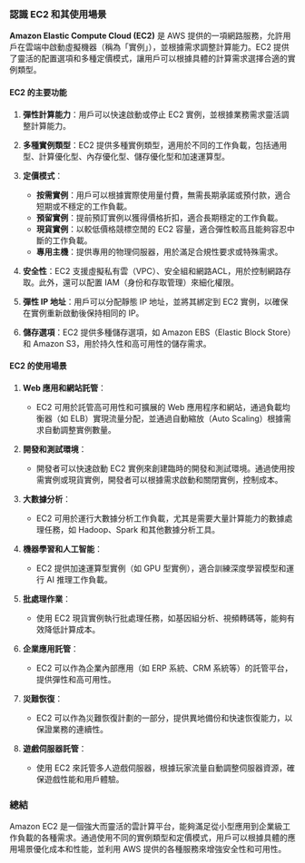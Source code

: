 ### 認識 EC2 和其使用場景

**Amazon Elastic Compute Cloud (EC2)** 是 AWS 提供的一項網路服務，允許用戶在雲端中啟動虛擬機器（稱為「實例」），並根據需求調整計算能力。EC2 提供了靈活的配置選項和多種定價模式，讓用戶可以根據具體的計算需求選擇合適的實例類型。

#### **EC2 的主要功能**

1. **彈性計算能力**：用戶可以快速啟動或停止 EC2 實例，並根據業務需求靈活調整計算能力。

2. **多種實例類型**：EC2 提供多種實例類型，適用於不同的工作負載，包括通用型、計算優化型、內存優化型、儲存優化型和加速運算型。

3. **定價模式**：
   - **按需實例**：用戶可以根據實際使用量付費，無需長期承諾或預付款，適合短期或不穩定的工作負載。
   - **預留實例**：提前預訂實例以獲得價格折扣，適合長期穩定的工作負載。
   - **現貨實例**：以較低價格競標空閒的 EC2 容量，適合彈性較高且能夠容忍中斷的工作負載。
   - **專用主機**：提供專用的物理伺服器，用於滿足合規性要求或特殊需求。

4. **安全性**：EC2 支援虛擬私有雲（VPC）、安全組和網路ACL，用於控制網路存取。此外，還可以配置 IAM（身份和存取管理）來細化權限。

5. **彈性 IP 地址**：用戶可以分配靜態 IP 地址，並將其綁定到 EC2 實例，以確保在實例重新啟動後保持相同的 IP。

6. **儲存選項**：EC2 提供多種儲存選項，如 Amazon EBS（Elastic Block Store）和 Amazon S3，用於持久性和高可用性的儲存需求。

#### **EC2 的使用場景**

1. **Web 應用和網站託管**：
   - EC2 可用於託管高可用性和可擴展的 Web 應用程序和網站，通過負載均衡器（如 ELB）實現流量分配，並通過自動縮放（Auto Scaling）根據需求自動調整實例數量。

2. **開發和測試環境**：
   - 開發者可以快速啟動 EC2 實例來創建臨時的開發和測試環境。通過使用按需實例或現貨實例，開發者可以根據需求啟動和關閉實例，控制成本。

3. **大數據分析**：
   - EC2 可用於運行大數據分析工作負載，尤其是需要大量計算能力的數據處理任務，如 Hadoop、Spark 和其他數據分析工具。

4. **機器學習和人工智能**：
   - EC2 提供加速運算型實例（如 GPU 型實例），適合訓練深度學習模型和運行 AI 推理工作負載。

5. **批處理作業**：
   - 使用 EC2 現貨實例執行批處理任務，如基因組分析、視頻轉碼等，能夠有效降低計算成本。

6. **企業應用託管**：
   - EC2 可以作為企業內部應用（如 ERP 系統、CRM 系統等）的託管平台，提供彈性和高可用性。

7. **災難恢復**：
   - EC2 可以作為災難恢復計劃的一部分，提供異地備份和快速恢復能力，以保證業務的連續性。

8. **遊戲伺服器託管**：
   - 使用 EC2 來託管多人遊戲伺服器，根據玩家流量自動調整伺服器資源，確保遊戲性能和用戶體驗。

### 總結

Amazon EC2 是一個強大而靈活的雲計算平台，能夠滿足從小型應用到企業級工作負載的各種需求。通過使用不同的實例類型和定價模式，用戶可以根據具體的應用場景優化成本和性能，並利用 AWS 提供的各種服務來增強安全性和可用性。